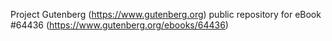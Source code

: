 Project Gutenberg (https://www.gutenberg.org) public repository for eBook #64436 (https://www.gutenberg.org/ebooks/64436)
